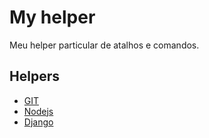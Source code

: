 # My helper
Meu helper particular de atalhos e comandos.

## Helpers

* [GIT](https://github.com/wiskton/my-help/blob/main/git.md)
* [Nodejs](https://github.com/wiskton/my-help/blob/main/nodejs.md)
* [Django](https://github.com/wiskton/my-help/blob/main/django.md)
